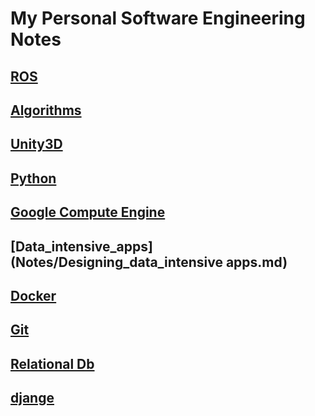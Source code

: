 # My Personal Software Engineering Notes

## [ROS](Notes/ROS.md)

## [Algorithms](Notes/Algorithms.md)

## [Unity3D](Notes/Unity3D.md)

## [Python](Notes/Python.md)

## [Google Compute Engine](Notes/Google_Compute_engine.md)

## [Data_intensive_apps](Notes/Designing_data_intensive apps.md)

## [Docker](Notes/Docker.md)

## [Git](Notes/Git.md)

## [Relational Db](Notes/Relational_DBs.md)

## [djange](Notes/django.md)
